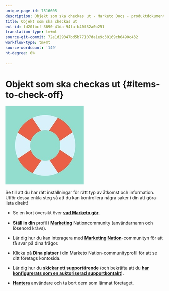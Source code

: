 ```yaml
---
unique-page-id: 7516605
description: Objekt som ska checkas ut - Marketo Docs - produktdokumentation
title: Objekt som ska checkas ut
exl-id: fd20fbcf-3690-41da-94fa-b40f32a0b251
translation-type: tm+mt
source-git-commit: 72e1d29347bd5b77107da1e9c30169cb6490c432
workflow-type: tm+mt
source-wordcount: '149'
ht-degree: 0%

---
```


# Objekt som ska checkas ut {#items-to-check-off}

![](assets/life-preserver.jpg)

Se till att du har rätt inställningar för rätt typ av åtkomst och information. Utför dessa enkla steg så att du kan kontrollera några saker i din att göra-lista direkt!

* Se en kort översikt över [**vad Marketo gör**](https://pages2.marketo.com/demoFull.html).

* **Ställ in din** profil i  [**Marketing**](https://nation.marketo.com/) Nationcommunity (användarnamn och lösenord krävs).

* Lär dig hur du kan interagera med [**Marketing Nation**](https://nation.marketo.com/t5/About-Community/ct-p/about-community)-communityn för att få svar på dina frågor.

* Klicka på **Dina platser** i din Marketo Nation-communityprofil för att se ditt företags kontosida.

* Lär dig hur du [**skickar ett supportärende**](https://nation.marketo.com/t5/Knowledgebase/Submitting-a-Support-Case-to-Marketo-Support/ta-p/252201) (och bekräfta att du [**har konfigurerats som en auktoriserad supportkontakt**](https://nation.marketo.com/t5/Knowledgebase/Managing-Authorized-Support-Contacts/ta-p/254341)).

* [**Hantera**](/help/marketo/product-docs/administration/users-and-roles/managing-marketo-users.md) användare och ta bort dem som lämnat företaget.
